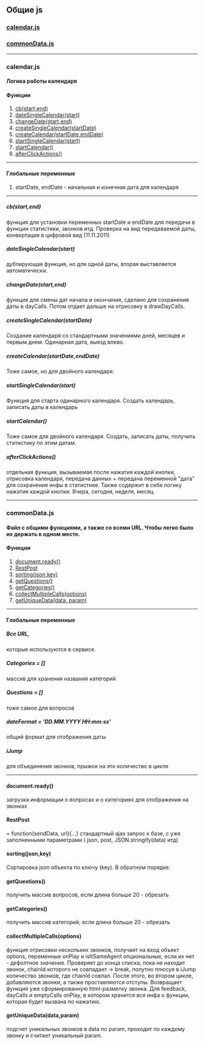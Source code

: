 ## Общие js
### [calendar.js](common.md#calendarjs-1)
### [commonData.js](common.md#commondatajs-1)
___
### calendar.js
#### Логика работы календаря 
#### Функции
1.  [cb(start,end)](common.md#cbstartend)
2.  [dateSingleCalendar(start)](common.md#datesinglecalendarstart)
3.  [changeDate(start,end)](common.md#changedatestartend) 
4.  [createSingleCalendar(startDate)](common.md#createsinglecalendarstartdate)
5.  [createCalendar(startDate,endDate)](common.md#createcalendarstartdateenddate)
6.  [startSingleCalendar(start)](common.md#startsinglecalendarstart)
7.  [startCalendar()](common.md#startcalendar)
8.  [afterClickActions()](common.md#afterclickactions)
___

#### Глобальные переменные
1. startDate, endDate - начальная и конечная дата для календаря
___

##### cb(start,end)
функция для установки переменных startDate и endDate для передачи в функции статистики, звонков итд. Проверка на вид передаваемой даты, конвертация в цифровой вид (11.11.2011)
##### dateSingleCalendar(start)
дублирующая функция, но для одной даты, вторая выставляется автоматически.
##### changeDate(start,end)
функция для смены дат начала и окончания, сделано для сохранения даты в dayCalls. Потом отдает дальше на отрисовку в drawDayCalls. 
##### createSingleCalendar(startDate)
Создание календаря со стандартными значениями дней, месяцев и первым днем. Одинарная дата, выезд влево.
##### createCalendar(startDate,endDate)
Тоже самое, но для двойного календаря.
##### startSingleCalendar(start)
Функция для старта одинарного календаря. Создать календарь, записать даты в календарь
##### startCalendar()
Тоже самое для двойного календаря. Создать, записать даты, получить статистику по этим датам.
##### afterClickActions()
отдельная функция, вызываемая после нажатия каждой кнопки, отрисовка календаря, передача данных + передача переменной "дата" для сохранения инфы в статистике. Также содержит в себе логику нажатия каждой кнопки. Вчера, сегодня, неделя, месяц.
___
### commonData.js
#### Файл с общими функциями, а также со всеми URL. Чтобы легко было их держать в одном месте.
#### Функции
1.  [document.ready()](common.md#documentready)
2.  [RestPost](common.md#restpost)
3.  [sorting(json,key)](common.md#sortingjsonkey)
4.  [getQuestions()](common.md#getquestions)
5.  [getCategories()](common.md#getcategories)
6.  [collectMultipleCalls(options)](common.md#collectmultiplecallsoptions)
7.  [getUniqueData(data, param)](common.md#getuniquedatadataparam)
___

#### Глобальные переменные
##### Все URL,
которые используются в сервисе.
##### Categories = []
массив для хранения названия категорий
##### Questions = []
тоже самое для вопросов
##### dateFormat = 'DD.MM.YYYY HH:mm:ss'
общий формат для отображения даты
##### iJump 
для объединения звонков, прыжок на это количество в цикле
___
#### document.ready()
загрузка информации о вопросах и о категориях для отображения на звонках
#### RestPost
= function(sendData, url){...}
стандартный ajax запрос к базе, с уже заполненными параметрами ( json, post, JSON.stringify(data) итд)
#### sorting(json,key)
Сортировка json объекта по ключу (key). В обратном порядке.
#### getQuestions()
получить массив вопросов, если длина больше 20 - обрезать
#### getCategories()
получить массив категорий, если длина больше 20 - обрезать
#### collectMultipleCalls(options)
функция отрисовки нескольких звонков, получает на вход объект options, переменные onPlay и isItSameAgent опциональные, если их нет - дефолтное значение. Проверяет до конца списка, пока не находит звонок, chainId которого не совпадает -> break, попутно плюсуя в iJump количество звонков, где chainId совпал. После этого, во втором цикле, добавляются звонки, а также проставляются отступы. Возвращает функция уже сформированную html-разметку звонка.
Для feedback, dayCalls и emptyCalls onPlay, в котором хранится вся инфа о функции, которая будет вызвана по нажатию.
#### getUniqueData(data,param)
подсчет уникальных звонков в data по param, проходит по каждому звонку и считает уникальный param.
